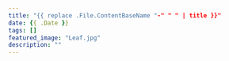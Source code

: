 ```yaml
---
title: "{{ replace .File.ContentBaseName "-" " " | title }}"
date: {{ .Date }}
tags: []
featured_image: "Leaf.jpg"
description: ""
---
```

